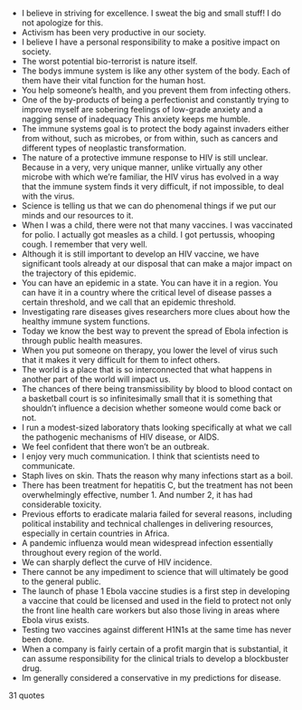  - I believe in striving for excellence. I sweat the big and small stuff! I do not apologize for this.
 - Activism has been very productive in our society.
 - I believe I have a personal responsibility to make a positive impact on society.
 - The worst potential bio-terrorist is nature itself.
 - The bodys immune system is like any other system of the body. Each of them have their vital function for the human host.
 - You help someone’s health, and you prevent them from infecting others.
 - One of the by-products of being a perfectionist and constantly trying to improve myself are sobering feelings of low-grade anxiety and a nagging sense of inadequacy This anxiety keeps me humble.
 - The immune systems goal is to protect the body against invaders either from without, such as microbes, or from within, such as cancers and different types of neoplastic transformation.
 - The nature of a protective immune response to HIV is still unclear. Because in a very, very unique manner, unlike virtually any other microbe with which we’re familiar, the HIV virus has evolved in a way that the immune system finds it very difficult, if not impossible, to deal with the virus.
 - Science is telling us that we can do phenomenal things if we put our minds and our resources to it.
 - When I was a child, there were not that many vaccines. I was vaccinated for polio. I actually got measles as a child. I got pertussis, whooping cough. I remember that very well.
 - Although it is still important to develop an HIV vaccine, we have significant tools already at our disposal that can make a major impact on the trajectory of this epidemic.
 - You can have an epidemic in a state. You can have it in a region. You can have it in a country where the critical level of disease passes a certain threshold, and we call that an epidemic threshold.
 - Investigating rare diseases gives researchers more clues about how the healthy immune system functions.
 - Today we know the best way to prevent the spread of Ebola infection is through public health measures.
 - When you put someone on therapy, you lower the level of virus such that it makes it very difficult for them to infect others.
 - The world is a place that is so interconnected that what happens in another part of the world will impact us.
 - The chances of there being transmissibility by blood to blood contact on a basketball court is so infinitesimally small that it is something that shouldn’t influence a decision whether someone would come back or not.
 - I run a modest-sized laboratory thats looking specifically at what we call the pathogenic mechanisms of HIV disease, or AIDS.
 - We feel confident that there won’t be an outbreak.
 - I enjoy very much communication. I think that scientists need to communicate.
 - Staph lives on skin. Thats the reason why many infections start as a boil.
 - There has been treatment for hepatitis C, but the treatment has not been overwhelmingly effective, number 1. And number 2, it has had considerable toxicity.
 - Previous efforts to eradicate malaria failed for several reasons, including political instability and technical challenges in delivering resources, especially in certain countries in Africa.
 - A pandemic influenza would mean widespread infection essentially throughout every region of the world.
 - We can sharply deflect the curve of HIV incidence.
 - There cannot be any impediment to science that will ultimately be good to the general public.
 - The launch of phase 1 Ebola vaccine studies is a first step in developing a vaccine that could be licensed and used in the field to protect not only the front line health care workers but also those living in areas where Ebola virus exists.
 - Testing two vaccines against different H1N1s at the same time has never been done.
 - When a company is fairly certain of a profit margin that is substantial, it can assume responsibility for the clinical trials to develop a blockbuster drug.
 - Im generally considered a conservative in my predictions for disease.

31 quotes